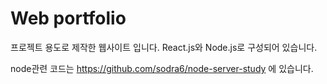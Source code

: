 # Web portfolio

프로젝트 용도로 제작한 웹사이트 입니다.
React.js와 Node.js로 구성되어 있습니다.

node관련 코드는 https://github.com/sodra6/node-server-study 에 있습니다.
